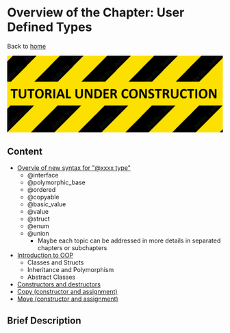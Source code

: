 # Overview of the Chapter: User Defined Types

Back to [home](../readme.md)

![](../TutorialUnderConstruction.png)

## Content

* [Overvie of new syntax for "@xxxx type"](Overvie_new_syntax_type.md)
	* @interface
	* @polymorphic_base
	* @ordered
	* @copyable
	* @basic_value
	* @value
	* @struct
	* @enum
	* @union
		* Maybe each  topic can be addressed in more details in separated chapters or subchapters
* [Introduction to OOP](Introduction_OOP.md)
	* Classes and Structs
	* Inheritance and Polymorphism
	* Abstract Classes
* [Constructors and destructors](Constructors_destructors.md)
* [Copy (constructor and assignment)](Copy.md)
* [Move (constructor and assignment)](Move.md)

## Brief Description

